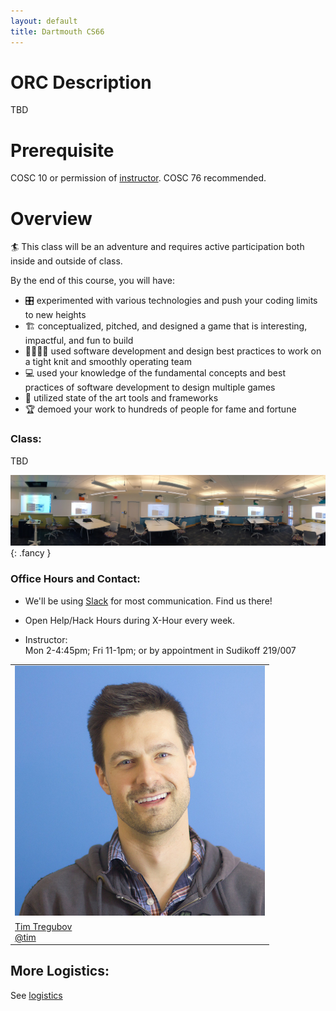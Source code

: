 ```yaml
---
layout: default
title: Dartmouth CS66
---
```



# ORC Description
TBD


# Prerequisite

COSC 10 or permission of [instructor](mailto:tim@cs.dartmouth.edu). COSC 76 recommended.

# Overview

🏄 This class will be an adventure and requires active participation both inside and outside of class.

By the end of this course, you will have:

  - 🎛️ experimented with various technologies and push your coding limits to new heights
  - 🏗️ conceptualized, pitched, and designed a game that is interesting, impactful, and fun to build
  - 👩‍👩‍👧‍👦 used software development and design best practices to work on a tight knit and smoothly operating team
  - 💻 used your knowledge of the fundamental concepts and best practices of software development to design multiple games
  - 🔨 utilized state of the art tools and frameworks
  - 🏆 demoed your work to hundreds of people for fame and fortune


### Class:

TBD

![](assets/imgs/carson61.jpg){: .fancy }

### Office Hours and Contact:

  - We'll be using [Slack](https://cs66-dartmouth.slack.com) for most communication. Find us there!

  - Open Help/Hack Hours during X-Hour every week. <br>

  - Instructor:<br>
    Mon 2-4:45pm; Fri 11-1pm; or by appointment in Sudikoff 219/007

<table>
  <tr>
    <td>
      <img class="profile fancy" src="assets/imgs/tt_profile.jpg" />
    </td>
  </tr>
  <tr>
    <td>
      <a href="mailto:tim@cs.dartmouth.edu">Tim Tregubov</a><br>
      <a href="https://cs98-dartmouth.slack.com/messages/@tim/">@tim</a>
    </td>
  </tr>
</table>


## More Logistics:

See [logistics](/logistics)
